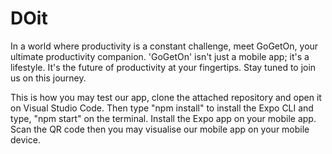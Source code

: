 # DOit

In a world where productivity is a constant challenge, meet GoGetOn, your ultimate productivity companion. 
'GoGetOn' isn't just a mobile app; it's a lifestyle. It's the future of productivity at your fingertips. Stay tuned to join us on this journey.

This is how you may test our app, 
clone the attached repository and open it on Visual Studio Code. 
Then type "npm install" to install the Expo CLI and type, "npm start" on the terminal. 
Install the Expo app on your mobile app. 
Scan the QR code then you may visualise our mobile app on your mobile device. 
